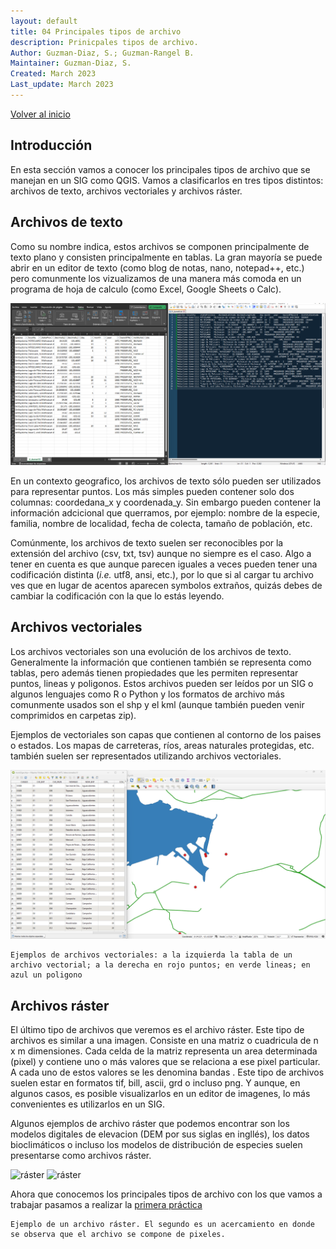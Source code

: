 ```yaml
---
layout: default
title: 04 Principales tipos de archivo
description: Prinicpales tipos de archivo.
Author: Guzman-Diaz, S.; Guzman-Rangel B. 
Maintainer: Guzman-Diaz, S.
Created: March 2023
Last_update: March 2023
---
```

[Volver al inicio](index.md)

## Introducción

En esta sección vamos a conocer los principales tipos de archivo que se manejan en un SIG como QGIS. Vamos a clasificarlos en tres tipos distintos: archivos de texto, archivos vectoriales y archivos ráster.

## Archivos de texto
Como su nombre indica, estos archivos se componen principalmente de texto plano y consisten principalmente en tablas. La gran mayoría se puede abrir en un editor de texto (como blog de notas, nano, notepad++, etc.) pero comunmente los vizualizamos de una manera más comoda en un programa de hoja de calculo (como Excel, Google Sheets o Calc). 

![texto](assets/images/04.01_texto.png "Archivo de texto visto en excel y en un editor de texto") 
    
En un contexto geografico, los archivos de texto sólo pueden ser utilizados para representar puntos. Los más simples pueden contener solo dos columnas: coordedana_x y coordenada_y. Sin embargo pueden contener la información adcicional que querramos, por ejemplo: nombre de la especie, familia, nombre de localidad, fecha de colecta, tamaño de población, etc.

Comúnmente, los archivos de texto suelen ser reconocibles por la extensión del archivo (csv, txt, tsv) aunque no siempre es el caso. Algo a tener en cuenta es que aunque parecen iguales a veces pueden tener una codificación distinta (*i.e.* utf8, ansi, etc.), por lo que si al cargar tu archivo ves que en lugar de acentos aparecen symbolos extraños, quizás debes de cambiar la codificación con la que lo estás leyendo.

## Archivos vectoriales

Los archivos vectoriales son una evolución de los archivos de texto. Generalmente la información que contienen también se representa como tablas, pero además tienen propiedades que les permiten representar puntos, lineas y poligonos. Estos archivos pueden ser leídos por un SIG o algunos lenguajes como R o Python y los formatos de archivo más comunmente usados son el shp y el kml (aunque también pueden venir comprimidos en carpetas zip). 

Ejemplos de vectoriales son capas que contienen al contorno de los paises o estados. Los mapas de carreteras, ríos, areas naturales protegidas, etc. también suelen ser representados utilizando archivos vectoriales.

![Vectoriales](assets/images/04.02_vectoriales.png "Ejemplos de archivos vectoriales") 

    Ejemplos de archivos vectoriales: a la izquierda la tabla de un archivo vectorial; a la derecha en rojo puntos; en verde lineas; en azul un poligono

## Archivos ráster

El último tipo de archivos que veremos es el archivo ráster. Este tipo de archivos es similar a una imagen. Consiste en una matriz o cuadricula de n x m dimensiones. Cada celda de la matriz representa un area determinada (pixel) y contiene uno o más valores que se relaciona a ese pixel particular. A cada uno de estos valores se les denomina bandas . Este tipo de archivos suelen estar en formatos tif, bill, ascii, grd o incluso png. Y aunque, en algunos casos, es posible visualizarlos en un editor de imagenes, lo más convenientes es utilizarlos en un SIG.

Algunos ejemplos de archivo ráster que podemos encontrar son los modelos digitales de elevacion (DEM por sus siglas en ingllés), los datos bioclimáticos o incluso los modelos de distribución de especies suelen presentarse como archivos ráster.

![ráster](assets/images/04.03_ráster_01.png) 
![ráster](assets/images/04.03_ráster_02.png) 


Ahora que conocemos los principales tipos de archivo con los que vamos a trabajar pasamos a realizar la [primera práctica](05_Practica_localidades.md)
    
    Ejemplo de un archivo ráster. El segundo es un acercamiento en donde se observa que el archivo se compone de pixeles.